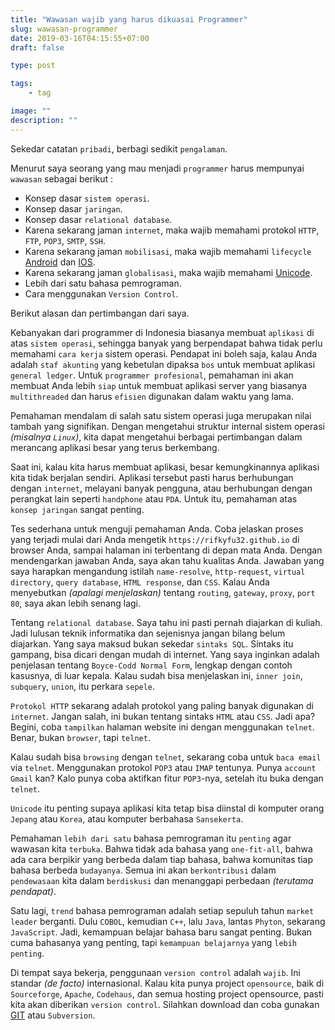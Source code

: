 ```yaml
---
title: "Wawasan wajib yang harus dikuasai Programmer"
slug: wawasan-programmer
date: 2019-03-16T04:15:55+07:00
draft: false

type: post

tags:
    - tag

image: ""
description: ""
---
```


Sekedar catatan `pribadi`, berbagi sedikit `pengalaman`.

Menurut saya seorang yang mau menjadi `programmer` harus mempunyai `wawasan` sebagai berikut :

- Konsep dasar `sistem operasi`.
- Konsep dasar `jaringan`.
- Konsep dasar `relational database`.
- Karena sekarang jaman `internet`, maka wajib memahami protokol `HTTP`, `FTP`, `POP3`, `SMTP`, `SSH`.
- Karena sekarang jaman `mobilisasi`, maka wajib memahami `lifecycle` [Android](https://developer.android.com/) dan [IOS](https://developer.apple.com/).
- Karena sekarang jaman `globalisasi`, maka wajib memahami [Unicode](https://unicode.org/).
- Lebih dari satu bahasa pemrograman.
- Cara menggunakan `Version Control`.

Berikut alasan dan pertimbangan dari saya.

Kebanyakan dari programmer di Indonesia biasanya membuat `aplikasi` di atas `sistem operasi`, sehingga banyak yang berpendapat bahwa tidak perlu memahami `cara kerja` sistem operasi. Pendapat ini boleh saja, kalau Anda adalah `staf akunting` yang kebetulan dipaksa `bos` untuk membuat aplikasi `general ledger`. Untuk `programmer profesional`, pemahaman ini akan membuat Anda lebih `siap` untuk membuat aplikasi server yang biasanya `multithreaded` dan harus `efisien` digunakan dalam waktu yang lama.

Pemahaman mendalam di salah satu sistem operasi juga merupakan nilai tambah yang signifikan. Dengan mengetahui struktur internal sistem operasi *(misalnya `Linux`)*, kita dapat mengetahui berbagai pertimbangan dalam merancang aplikasi besar yang terus berkembang.

Saat ini, kalau kita harus membuat aplikasi, besar kemungkinannya aplikasi kita tidak berjalan sendiri. Aplikasi tersebut pasti harus berhubungan dengan `internet`, melayani banyak pengguna, atau berhubungan dengan perangkat lain seperti `handphone` atau `PDA`. Untuk itu, pemahaman atas `konsep jaringan` sangat penting.

Tes sederhana untuk menguji pemahaman Anda. Coba jelaskan proses yang terjadi mulai dari Anda mengetik `https://rifkyfu32.github.io` di browser Anda, sampai halaman ini terbentang di depan mata Anda. Dengan mendengarkan jawaban Anda, saya akan tahu kualitas Anda. Jawaban yang saya harapkan mengandung istilah `name-resolve`, `http-request`, `virtual directory`, `query database`, `HTML response`, dan `CSS`. Kalau Anda menyebutkan *(apalagi menjelaskan)* tentang `routing`, `gateway`, `proxy`, `port 80`, saya akan lebih senang lagi.

Tentang `relational database`. Saya tahu ini pasti pernah diajarkan di kuliah. Jadi lulusan teknik informatika dan sejenisnya jangan bilang belum diajarkan. Yang saya maksud bukan sekedar `sintaks SQL`. Sintaks itu gampang, bisa dicari dengan mudah di internet. Yang saya inginkan adalah penjelasan tentang `Boyce-Codd Normal Form`, lengkap dengan contoh kasusnya, di luar kepala. Kalau sudah bisa menjelaskan ini, `inner join`, `subquery`, `union`, itu perkara `sepele`.

`Protokol HTTP` sekarang adalah protokol yang paling banyak digunakan di `internet`. Jangan salah, ini bukan tentang sintaks `HTML` atau `CSS`. Jadi apa? Begini, coba `tampilkan` halaman website ini dengan menggunakan `telnet`. Benar, bukan `browser`, tapi `telnet`.

Kalau sudah bisa `browsing` dengan `telnet`, sekarang coba untuk `baca email` via `telnet`. Menggunakan protokol `POP3` atau `IMAP` tentunya. Punya `account Gmail` kan? Kalo punya coba aktifkan fitur `POP3`-nya, setelah itu buka dengan `telnet`.

`Unicode` itu penting supaya aplikasi kita tetap bisa diinstal di komputer orang `Jepang` atau `Korea`, atau komputer berbahasa `Sansekerta`.

Pemahaman `lebih dari satu` bahasa pemrograman itu `penting` agar wawasan kita `terbuka`. Bahwa tidak ada bahasa yang `one-fit-all`, bahwa ada cara berpikir yang berbeda dalam tiap bahasa, bahwa komunitas tiap bahasa berbeda `budayanya`. Semua ini akan `berkontribusi` dalam `pendewasaan` kita dalam `berdiskusi` dan menanggapi perbedaan *(terutama pendapat)*.

Satu lagi, `trend` bahasa pemrograman adalah setiap sepuluh tahun `market leader` berganti. Dulu `COBOL`, kemudian `C++`, lalu `Java`, lantas `Phyton`, sekarang `JavaScript`. Jadi, kemampuan belajar bahasa baru sangat penting. Bukan cuma bahasanya yang penting, tapi `kemampuan belajarnya` yang `lebih penting`.

Di tempat saya bekerja, penggunaan `version control` adalah `wajib`. Ini standar *(de facto)* internasional. Kalau kita punya project `opensource`, baik di `Sourceforge`, `Apache`, `Codehaus`, dan semua hosting project opensource, pasti kita akan diberikan `version control`. Silahkan download dan coba gunakan [GIT](https://git-scm.com/) atau `Subversion`.